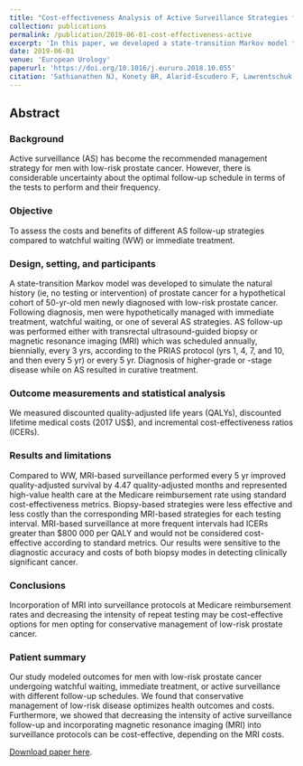 ```yaml
---
title: "Cost-effectiveness Analysis of Active Surveillance Strategies for Men with Low-risk Prostate Cancer"
collection: publications
permalink: /publication/2019-06-01-cost-effectiveness-active
excerpt: 'In this paper, we developed a state-transition Markov model to assess the costs and benefits of different Active surveillance (AS) follow-up strategies compared to watchful waiting (WW) or immediate treatment.'
date: 2019-06-01
venue: 'European Urology'
paperurl: 'https://doi.org/10.1016/j.eururo.2018.10.055'
citation: 'Sathianathen NJ, Konety BR, Alarid-Escudero F, Lawrentschuk NL, Bolton DM, Murphy DG, Weight CJ, Kuntz KM. Cost-effectiveness Analysis of Active Surveillance Strategies for Men with Low-risk Prostate Cancer. European Urology, 2019;75(6):910-917. https://doi.org/10.1016/j.eururo.2018.10.055.'
---
```

## Abstract
### Background
Active surveillance (AS) has become the recommended management strategy for men with low-risk prostate cancer. However, there is considerable uncertainty about the optimal follow-up schedule in terms of the tests to perform and their frequency.

### Objective
To assess the costs and benefits of different AS follow-up strategies compared to watchful waiting (WW) or immediate treatment.

### Design, setting, and participants
A state-transition Markov model was developed to simulate the natural history (ie, no testing or intervention) of prostate cancer for a hypothetical cohort of 50-yr-old men newly diagnosed with low-risk prostate cancer. Following diagnosis, men were hypothetically managed with immediate treatment, watchful waiting, or one of several AS strategies. AS follow-up was performed either with transrectal ultrasound-guided biopsy or magnetic resonance imaging (MRI) which was scheduled annually, biennially, every 3 yrs, according to the PRIAS protocol (yrs 1, 4, 7, and 10, and then every 5 yr) or every 5 yr. Diagnosis of higher-grade or -stage disease while on AS resulted in curative treatment.

### Outcome measurements and statistical analysis
We measured discounted quality-adjusted life years (QALYs), discounted lifetime medical costs (2017 US<span>&#36;</span>), and incremental cost-effectiveness ratios (ICERs).

### Results and limitations
Compared to WW, MRI-based surveillance performed every 5 yr improved quality-adjusted survival by 4.47 quality-adjusted months and represented high-value health care at the Medicare reimbursement rate using standard cost-effectiveness metrics. Biopsy-based strategies were less effective and less costly than the corresponding MRI-based strategies for each testing interval. MRI-based surveillance at more frequent intervals had ICERs greater than <span>&#36;</span>800 000 per QALY and would not be considered cost-effective according to standard metrics. Our results were sensitive to the diagnostic accuracy and costs of both biopsy modes in detecting clinically significant cancer.

### Conclusions
Incorporation of MRI into surveillance protocols at Medicare reimbursement rates and decreasing the intensity of repeat testing may be cost-effective options for men opting for conservative management of low-risk prostate cancer.

### Patient summary
Our study modeled outcomes for men with low-risk prostate cancer undergoing watchful waiting, immediate treatment, or active surveillance with different follow-up schedules. We found that conservative management of low-risk disease optimizes health outcomes and costs. Furthermore, we showed that decreasing the intensity of active surveillance follow-up and incorporating magnetic resonance imaging (MRI) into surveillance protocols can be cost-effective, depending on the MRI costs.

[Download paper here](https://doi.org/10.1016/j.eururo.2018.10.055).